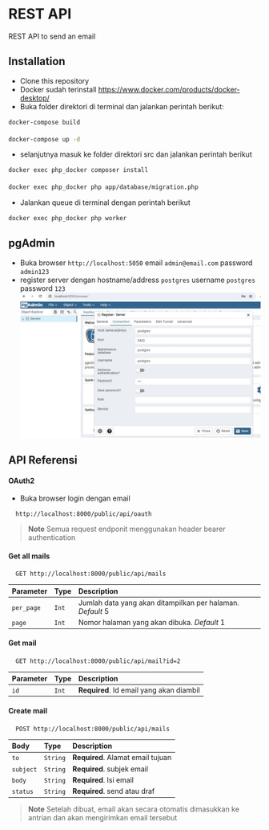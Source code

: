 # REST API
REST API to send an email



## Installation

- Clone this repository
- Docker sudah terinstall https://www.docker.com/products/docker-desktop/
- Buka folder direktori di terminal dan jalankan perintah berikut:
```bash
docker-compose build

docker-compose up -d
```
- selanjutnya masuk ke folder direktori src dan jalankan perintah berikut
```bash
docker exec php_docker composer install

docker exec php_docker php app/database/migration.php
```
- Jalankan queue di terminal dengan perintah berikut
```bash
docker exec php_docker php worker
```
## pgAdmin
- Buka browser `http://localhost:5050` email `admin@email.com` password `admin123`
- register server dengan hostname/address `postgres` username `postgres` password `123`
![pgAdmin](pgadmin.JPG "pgAdmin")


## API Referensi

#### OAuth2
- Buka browser login dengan email
```
  http://localhost:8000/public/api/oauth
```
> **Note**
> Semua request endponit menggunakan header bearer authentication

#### Get all mails

```
  GET http://localhost:8000/public/api/mails
```

| Parameter | Type     | Description                |
| :-------- | :------- | :------------------------- |
| `per_page` | `Int` | Jumlah data yang akan ditampilkan per halaman. *Default* 5 |
| `page` | `Int` | Nomor halaman yang akan dibuka. *Default* 1 |

#### Get mail

```
  GET http://localhost:8000/public/api/mail?id=2
```

| Parameter | Type     | Description                       |
| :-------- | :------- | :-------------------------------- |
| `id`      | `Int` | **Required**. Id email yang akan diambil |

#### Create mail

```
  POST http://localhost:8000/public/api/mails
```

| Body | Type     | Description                       |
| :-------- | :------- | :-------------------------------- |
| `to`      | `String` | **Required**. Alamat email tujuan |
| `subject`      | `String` | **Required**. subjek email |
| `body`      | `String` | **Required**. Isi email |
| `status`      | `String` | **Required**. send atau draf |

> **Note**
> Setelah dibuat, email akan secara otomatis dimasukkan ke antrian dan akan mengirimkan email tersebut
